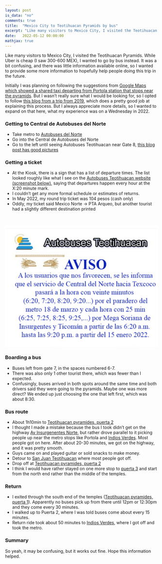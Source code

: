 ```yaml
---
layout: post
is_data: "no"
comments: true
title:  "Mexico City to Teotihuacan Pyramids by bus"
excerpt: "Like many visitors to Mexico City, I visited the Teotihuacan Pyramids. Doing that by bus was a bit confusing, so I wanted to provide some more information to hopefully help people doing this trip in the future."
date:   2022-05-12 00:00:00
mathjax: true
---
```


Like many visitors to Mexico City, I visited the Teotihuacan Pyramids. While Uber is cheap (I saw 300-600 MEX), I wanted to go by bus instead. It was a bit confusing, and there was little information available online, so I wanted to provide some more information to hopefully help people doing this trip in the future.

Initially I was planning on following the suggestions from [Google Maps which showed a shared taxi departing from Portola station that stops near the pyramids](https://www.google.com/maps/dir/Potrero/19.6837347,-98.8523003/@19.6310429,-98.9704523,12z/data=!4m9!4m8!1m5!1m1!1s0x85d1f908fcaacd57:0x4a7c8a06cd62baaa!2m2!1d-99.1320093!2d19.4771905!1m0!3e3). But I wasn’t really sure what I would be looking for, so I opted to follow [this blog from a trip from 2019](https://sightdoing.net/how-to-visit-teotihuacan-without-a-tour/), which does a pretty good job at explaining this process. But I always appreciate more details, so I wanted to expand on that here, what my experience was on a Wednesday in 2022.

### Getting to Central de Autobuses del Norte

- Take metro to [Autobuses del Norte](https://goo.gl/maps/9ZhCJ11pX42pPaD16)
- Go into the Central de Autobuses del Norte
- Go to the left until seeing Autobuses Teotihuacan near Gate 8, [this blog post has good pictures](https://sightdoing.net/how-to-visit-teotihuacan-without-a-tour/)

### Getting a ticket

- At the Kiosk, there is a sign that has a list of departure times. The list looked roughly like what I see on the [Autobuses Teotihuacan website (screenshot below)](https://www.autobusesteotihuacan.com.mx/), saying that departures happen every hour at the X:20 minute mark.
- I couldn’t get any more formal schedule or estimates of returns. 
- In May 2022, my round trip ticket was 104 pesos (cash only)
- Oddly, my ticket said Mexico Norte -> PTA Arqueo, but another tourist had a slightly different destination printed

&nbsp;
<div class="imgcap" style="text-align:center">
<img src="/assets/misc/teotihuacan_bus.png" height="400">
<div class="thecap" style="text-align:center"></div></div>

### Boarding a bus

- Buses left from gate 7, in the spaces numbered 6-7. 
- There was also only 1 other tourist there, which was fewer than I expected.
- Confusingly, buses arrived in both spots around the same time and both drivers said they were going to the pyramids. Maybe one was more direct? We ended up just choosing the one that left first, which was about 8:30.

### Bus route

- About 1h10min to [Teotihuacan pyramides, puerta 2](https://goo.gl/maps/kTFw5GQSyigcpqf98)
- I thought I made a mistake because the bus I took didn’t get on the highway [Av Insurgenentes Norte](https://goo.gl/maps/g3YsjPPj8PYZCXdD9), but rather drove parallel to it picking people up near the metro stops like Portola and [Indios Verdes](https://goo.gl/maps/aq3aKy9S2UqqXicx5). Most people got on here. After about 20-30 minutes, we got on the highway, and it was pretty smooth.
- Guys came on and played guitar or sold snacks to make money.
- Detour to [San Juan Teotihuacan](https://goo.gl/maps/bAtpHUrh6bb4FxH56) where most people got off.
- Drop off at [Teotihuacan pyramides, puerta 2](https://goo.gl/maps/kTFw5GQSyigcpqf98)
- I think I would have rather stayed on one more stop to [puerta 3](https://goo.gl/maps/dp8wPLcda8jgVuKbA) and start from the north end rather than the middle of the temples.

### Return

- I exited through the south end of the temples ([Teotihuacan pyramides, puerta 1](https://goo.gl/maps/fSVFaB8hP4VQJfr39)). Apparently no buses pick up from there until 12pm or 12:30pm and they come every 30 minutes.
- I walked up to Puerta 2, where I was told buses come about every 15 minutes. 
- Return ride took about 50 minutes to [Indios Verdes](https://goo.gl/maps/aq3aKy9S2UqqXicx5), where I got off and took the metro.

### Summary

So yeah, it may be confusing, but it works out fine. Hope this information helped.
